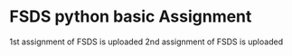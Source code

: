 # FSDS python basic Assignment
1st assignment of FSDS is uploaded
2nd assignment of FSDS is uploaded
